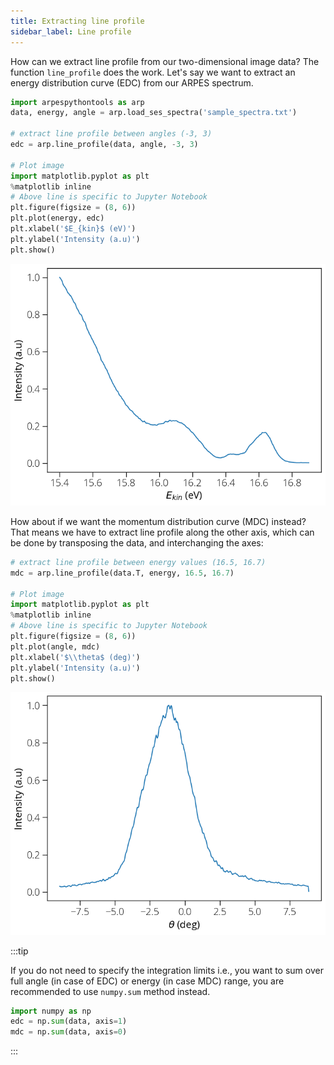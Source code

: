 ```yaml
---
title: Extracting line profile
sidebar_label: Line profile
---
```

How can we extract line profile from our two-dimensional image data? The
function `line_profile` does the work. Let's say we want to extract an energy
distribution curve (EDC) from our ARPES spectrum.

```python
import arpespythontools as arp
data, energy, angle = arp.load_ses_spectra('sample_spectra.txt')

# extract line profile between angles (-3, 3)
edc = arp.line_profile(data, angle, -3, 3)

# Plot image
import matplotlib.pyplot as plt
%matplotlib inline
# Above line is specific to Jupyter Notebook
plt.figure(figsize = (8, 6))
plt.plot(energy, edc)
plt.xlabel('$E_{kin}$ (eV)')
plt.ylabel('Intensity (a.u)')
plt.show()
```

![edc-plot](/img/edc.png)

How about if we want the momentum distribution curve (MDC) instead? That means
we have to extract line profile along the other axis, which can be  done by
transposing the data, and interchanging the axes:

```python
# extract line profile between energy values (16.5, 16.7)
mdc = arp.line_profile(data.T, energy, 16.5, 16.7)

# Plot image
import matplotlib.pyplot as plt
%matplotlib inline
# Above line is specific to Jupyter Notebook
plt.figure(figsize = (8, 6))
plt.plot(angle, mdc)
plt.xlabel('$\\theta$ (deg)')
plt.ylabel('Intensity (a.u)')
plt.show()
```

![mdc-plot](/img/mdc.png)

:::tip

If you do not need to specify the integration limits i.e., you want to sum over
full angle (in case of EDC) or energy (in case MDC) range, you are recommended
to use `numpy.sum` method instead.

```python
import numpy as np
edc = np.sum(data, axis=1)
mdc = np.sum(data, axis=0)
```

:::
